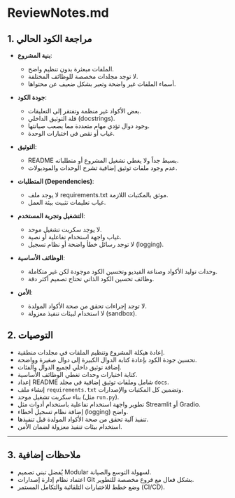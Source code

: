 # ReviewNotes.md

## 1. مراجعة الكود الحالي

- **بنية المشروع**:
  - الملفات مبعثرة بدون تنظيم واضح.
  - لا توجد مجلدات مخصصة للوظائف المختلفة.
  - أسماء الملفات غير واضحة وتعبر بشكل ضعيف عن محتواها.

- **جودة الكود**:
  - بعض الأكواد غير منظمة وتفتقر إلى التعليقات.
  - قلة التوثيق الداخلي (docstrings).
  - وجود دوال تؤدي مهام متعددة مما يصعب صيانتها.
  - غياب أو نقص في اختبارات الوحدة.

- **التوثيق**:
  - README بسيط جداً ولا يغطي تشغيل المشروع أو متطلباته.
  - عدم وجود ملفات توثيق إضافية تشرح الوحدات والموديولات.

- **المتطلبات (Dependencies)**:
  - لا يوجد ملف requirements.txt موثق بالمكتبات اللازمة.
  - غياب تعليمات تثبيت بيئة العمل.

- **التشغيل وتجربة المستخدم**:
  - لا يوجد سكربت تشغيل موحد.
  - غياب واجهة استخدام تفاعلية أو نصية.
  - لا توجد رسائل خطأ واضحة أو نظام تسجيل (logging).

- **الوظائف الأساسية**:
  - وحدات توليد الأكواد وصناعة الفيديو وتحسين الكود موجودة لكن غير متكاملة.
  - وظائف تحسين الكود الذاتي تحتاج تصميم أكثر دقة.

- **الأمن**:
  - لا توجد إجراءات تحقق من صحة الأكواد المولدة.
  - لا استخدام لبيئات تنفيذ معزولة (sandbox).

## 2. التوصيات

- إعادة هيكلة المشروع وتنظيم الملفات في مجلدات منطقية.
- تحسين جودة الكود بإعادة كتابة الدوال الكبيرة إلى دوال صغيرة وواضحة.
- إضافة توثيق داخلي لجميع الدوال والفئات.
- كتابة اختبارات وحدات تغطي الوظائف الأساسية.
- إعداد README شامل وملفات توثيق إضافية في مجلد `docs`.
- إنشاء ملف `requirements.txt` وتضمين كل المكتبات والإصدارات.
- بناء سكربت تشغيل موحد (مثل `run.py`).
- تطوير واجهة استخدام تفاعلية باستخدام أدوات مثل Streamlit أو Gradio.
- إضافة نظام تسجيل أخطاء (logging) واضح.
- تنفيذ آلية تحقق من صحة الأكواد المولدة قبل تنفيذها.
- استخدام بيئات تنفيذ معزولة لضمان الأمن.

---

## 3. ملاحظات إضافية

- يُفضل تبني تصميم Modular لسهولة التوسع والصيانة.
- اعتماد نظام إدارة إصدارات Git بشكل فعال مع فروع مخصصة للتطوير.
- وضع خطط للاختبارات التلقائية والتكامل المستمر (CI/CD).
